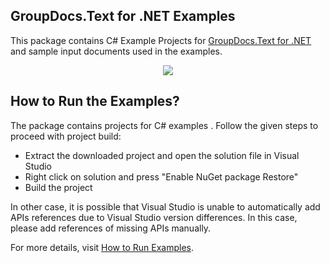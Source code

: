 ## GroupDocs.Text for .NET Examples

This package contains C# Example Projects for [GroupDocs.Text for .NET](https://products.groupdocs.com/text/net) and sample input documents used in the examples.

<p align="center">
  <a title="Download complete GroupDocs.Text for .NET Example source code" href="https://codeload.github.com/groupdocs-text/GroupDocs.Text-for-.NET/zip/master">
	<img src="https://raw.github.com/AsposeExamples/java-examples-dashboard/master/images/downloadZip-Button-Large.png" />
  </a>
</p>

## How to Run the Examples?

The package contains projects for C# examples . Follow the given steps to proceed with project build:
* Extract the downloaded project and open the solution file in Visual Studio
* Right click on solution and press "Enable NuGet package Restore"
* Build the project

In other case, it is possible that Visual Studio is unable to automatically add APIs references due to Visual Studio version differences. In this case, please add references of missing APIs manually.

For more details, visit  [How to Run Examples](https://docs.asposeptyltd.com/display/textnet/How+to+Run+Examples).

